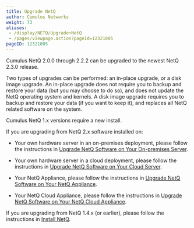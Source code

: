 ```yaml
---
title: Upgrade NetQ
author: Cumulus Networks
weight: 73
aliases:
 - /display/NETQ/Upgrade+NetQ
 - /pages/viewpage.action?pageId=12321005
pageID: 12321005
---
```

Cumulus NetQ 2.0.0 through 2.2.2 can be upgraded to the newest NetQ 2.3.0 release.

Two types of upgrades can be performed: an in-place upgrade, or a disk image upgrade. An in-place upgrade does not require you to backup and restore your data (but you may choose to do so), and does not update the NetQ operating system and kernels. A disk image upgrade requires you to backup and restore your data (if you want to keep it), and replaces all NetQ related software on the system.

Cumulus NetQ 1.x versions require a new install.

If you are upgrading from NetQ 2.x software installed on:

- Your own hardware server in an on-premises deployment, please follow the instructions in [Upgrade NetQ Software on Your On-premises Server](/cumulus-netq-23/Cumulus-NetQ-Deployment-Guide/Upgrade-NetQ/Upgrade-NetQ-Software-on-Your-On-premises-Server/).

- Your own hardware server in a cloud deployment, please follow the instructions in [Upgrade NetQ Software on Your Cloud Server](/cumulus-netq-23/Cumulus-NetQ-Deployment-Guide/Upgrade-NetQ/Upgrade-NetQ-Software-on-Your-Cloud-Server/).

- Your NetQ Appliance, please follow the instructions in [Upgrade NetQ Software on Your NetQ Appliance](/cumulus-netq-23/Cumulus-NetQ-Deployment-Guide/Upgrade-NetQ/Upgrade-NetQ-Software-on-Your-NetQ-Appliance/).

- Your NetQ Cloud Appliance, please follow the instructions in [Upgrade NetQ Software on Your NetQ Cloud Appliance](/cumulus-netq-23/Cumulus-NetQ-Deployment-Guide/Upgrade-NetQ/Upgrade-NetQ-Software-on-Your-NetQ-Cloud-Appliance/).

If you are upgrading from NetQ 1.4.x (or earlier), please follow the instructions in [Install NetQ](/cumulus-netq-23/Cumulus-NetQ-Deployment-Guide/Install-NetQ/).
